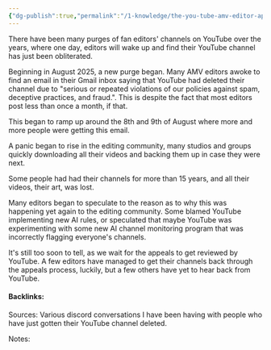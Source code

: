 ```yaml
---
{"dg-publish":true,"permalink":"/1-knowledge/the-you-tube-amv-editor-apocalypse-2025/","tags":["editing/vidding","fan-editing-history"],"created":"2025-08-09T14:05:51.362+10:00","updated":"2025-08-10T21:57:49.330+10:00"}
---
```


There have been many purges of fan editors' channels on YouTube over the years, where one day, editors will wake up and find their YouTube channel has just been obliterated. 

Beginning in August 2025, a new purge began. Many AMV editors awoke to find an email in their Gmail inbox saying that YouTube had deleted their channel due to "serious or repeated violations of our policies against spam, deceptive practices, and fraud.". This is despite the fact that most editors post less than once a month, if that. 

This began to ramp up around the 8th and 9th of August where more and more people were getting this email. 

A panic began to rise in the editing community, many studios and groups quickly downloading all their videos and backing them up in case they were next.

Some people had had their channels for more than 15 years, and all their videos, their art, was lost. 

Many editors began to speculate to the reason as to why this was happening yet again to the editing community. Some blamed YouTube implementing new AI rules, or speculated that maybe YouTube was experimenting with some new AI channel monitoring program that was incorrectly flagging everyone's channels. 

It's still too soon to tell, as we wait for the appeals to get reviewed by YouTube. A few editors have managed to get their channels back through the appeals process, luckily, but a few others have yet to hear back from YouTube.



#### Backlinks:
Sources:
Various discord conversations I have been having with people who have just gotten their YouTube channel deleted.

Notes:
